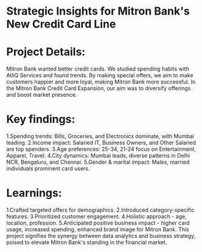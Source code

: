 # Strategic Insights for Mitron Bank's New Credit Card Line

# Project Details: 
Mitron Bank wanted better credit cards. We studied spending habits with AtliQ Services and found trends. By making special offers, we aim to make customers happier and more loyal, making Mitron Bank more successful.
In the Mitron Bank Credit Card Expansion, our aim was to diversify offerings and boost market presence.

# Key findings:

1.Spending trends: Bills, Groceries, and Electronics dominate, with Mumbai leading.
2.Income impact: Salaried IT, Business Owners, and Other Salaried are top spenders.
3.Age preferences: 25-34, 21-24 focus on Entertainment, Apparel, Travel.
4.City dynamics: Mumbai leads, diverse patterns in Delhi NCR, Bengaluru, and Chennai.
5.Gender & marital impact: Males, married individuals prominent card users.

# Learnings:

1.Crafted targeted offers for demographics.
2.Introduced category-specific features.
3.Prioritized customer engagement.
4.Holistic approach - age, location, profession.
5.Anticipated positive business impact - higher card usage, increased spending, enhanced brand image for Mitron Bank. This project signifies the synergy between data analytics and business strategy, poised to elevate Mitron Bank's standing in the financial market.
